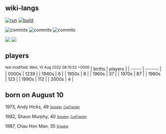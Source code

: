 ## wiki-langs
[![run](https://github.com/dreamerminsk/wiki-langs/actions/workflows/run.yml/badge.svg)](https://github.com/dreamerminsk/wiki-langs/actions/workflows/run.yml)
[![build](https://github.com/dreamerminsk/wiki-langs/actions/workflows/build.yml/badge.svg)](https://github.com/dreamerminsk/wiki-langs/actions/workflows/build.yml)

![commits](https://img.shields.io/github/commit-activity/y/dreamerminsk/wiki-langs)
![commits](https://img.shields.io/github/commit-activity/m/dreamerminsk/wiki-langs)
![commits](https://img.shields.io/github/commit-activity/w/dreamerminsk/wiki-langs)

![](https://img.shields.io/github/languages/code-size/dreamerminsk/wiki-langs)
![](https://img.shields.io/github/repo-size/dreamerminsk/wiki-langs)

## players
<sup>last modified: Wed, 10 Aug 2022 08:10:52 +0000</sup>
| births | players |
| :----: | ------: |
| 0000s | 1239 |
| 1940s | 6 |
| 1950s | 8 |
| 1960s | 37 |
| 1970s | 87 |
| 1980s | 123 |
| 1990s | 112 |
| 2000s | 4 |

##  born on August 10
1973, Andy Hicks, 49 <sub><sup>[Snooker](http://www.snooker.org/res/index.asp?player=51), [CueTracker](http://cuetracker.net/Players/andy-hicks/)</sup></sub>

1982, Shaun Murphy, 40 <sub><sup>[Snooker](http://www.snooker.org/res/index.asp?player=97), [CueTracker](http://cuetracker.net/Players/shaun-murphy/)</sup></sub>

1987, Chau Hon Man, 35 <sub><sup>[Snooker](http://www.snooker.org/res/index.asp?player=1090)</sup></sub>




